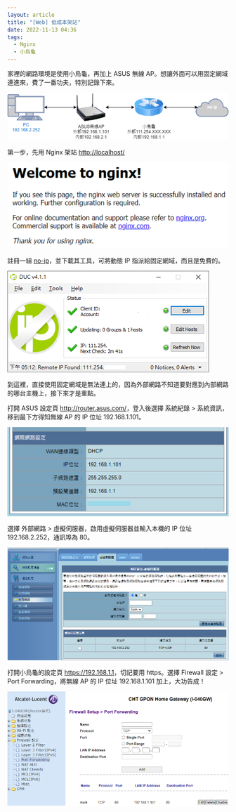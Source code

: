 ```yaml
---
layout: article
title: "[Web] 低成本架站"
date: 2022-11-13 04:36
tags:
  - Nginx
  - 小烏龜
---
```


家裡的網路環境是使用小烏龜，再加上 ASUS 無線 AP。想讓外面可以用固定網域連進來，費了一番功夫，特別記錄下來。

<!--more-->

![](/assets/home_net.png)

第一步，先用 Nginx 架站 <http://localhost/>

![](/assets/nginx.png)

註冊一組 [no-ip](https://www.noip.com/)，並下載其工具，可將動態 IP 指派給固定網域，而且是免費的。

![](/assets/duc.png)

到這裡，直接使用固定網域是無法連上的，因為外部網路不知道要對應到內部網路的哪台主機上，接下來才是重點。

打開 ASUS 設定頁 <http://router.asus.com/>，登入後選擇 系統紀錄 > 系統資訊，移到最下方得知無線 AP 的 IP 位址 192.168.1.101。

![](/assets/asus_info.png)

選擇 外部網路 > 虛擬伺服器，啟用虛擬伺服器並輸入本機的 IP 位址 192.168.2.252，通訊埠為 80。

![](/assets/asus_info2.png)

打開小烏龜的設定頁 <https://192.168.1.1>，切記要用 https。選擇 Firewall 設定 > Port Forwarding，將無線 AP 的 IP 位址 192.168.1.101 加上，大功告成！

![](/assets/port_forwarding.png)
